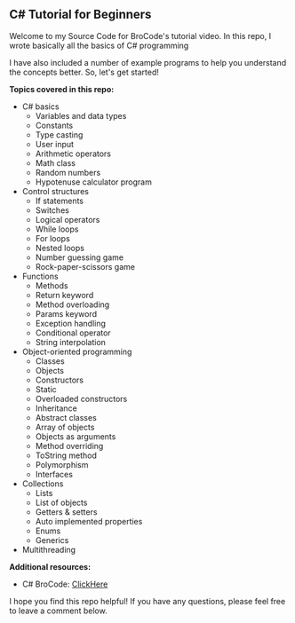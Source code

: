 ## C\# Tutorial for Beginners

Welcome to my Source Code for BroCode's tutorial video. In this repo, I wrote basically all the basics of C\# programming

I have also included a number of example programs to help you understand the concepts better. So, let's get started\!

**Topics covered in this repo:**

  * C\# basics
      * Variables and data types
      * Constants
      * Type casting
      * User input
      * Arithmetic operators
      * Math class
      * Random numbers
      * Hypotenuse calculator program
  * Control structures
      * If statements
      * Switches
      * Logical operators
      * While loops
      * For loops
      * Nested loops
      * Number guessing game
      * Rock-paper-scissors game
  * Functions
      * Methods
      * Return keyword
      * Method overloading
      * Params keyword
      * Exception handling
      * Conditional operator
      * String interpolation
  * Object-oriented programming
      * Classes
      * Objects
      * Constructors
      * Static
      * Overloaded constructors
      * Inheritance
      * Abstract classes
      * Array of objects
      * Objects as arguments
      * Method overriding
      * ToString method
      * Polymorphism
      * Interfaces
  * Collections
      * Lists
      * List of objects
      * Getters & setters
      * Auto implemented properties
      * Enums
      * Generics
  * Multithreading

**Additional resources:**

  * C\# BroCode: [ClickHere](https://youtu.be/wxznTygnRfQ?si=7-153hW2BT_FvlMP)

I hope you find this repo helpful\! If you have any questions, please feel free to leave a comment below.

